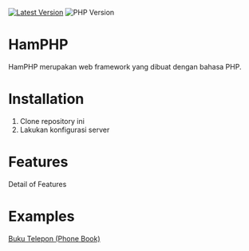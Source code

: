 [![Latest Version](https://img.shields.io/badge/HamPHP-v1.0.0--Alpha-blue.svg)](https://github.com/robisemicolon/HamPHP/releases/tag/HamPHP-v1.0.0-Alpha)
![PHP Version](https://img.shields.io/badge/PHP%20Version->=%207.1-yellowgreen.svg)

# HamPHP

HamPHP merupakan web framework yang dibuat dengan bahasa PHP.


Installation
============

1. Clone repository ini
2. Lakukan konfigurasi server

Features
========

Detail of Features


Examples
========

[Buku Telepon (Phone Book)](https://github.com/robisemicolon/HamPHPBukuTelepon)

